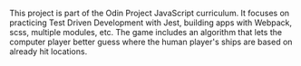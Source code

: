 This project is part of the Odin Project JavaScript curriculum.
It focuses on practicing Test Driven Development with Jest, building apps with Webpack, scss, multiple modules, etc.
The game includes an algorithm that lets the computer player better guess where the human player's ships are based on already hit locations.
